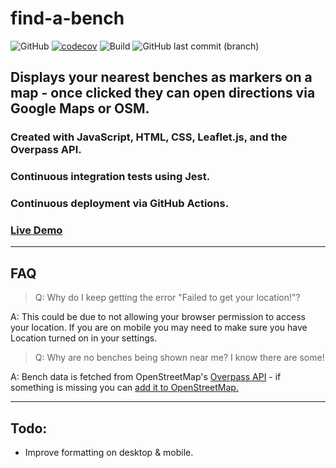 # find-a-bench
![GitHub](https://img.shields.io/github/license/EddieRowe/find-a-bench)
[![codecov](https://codecov.io/gh/EddieRowe/find-a-bench/graph/badge.svg?token=FCA47IZUY7)](https://codecov.io/gh/EddieRowe/find-a-bench)
![Build](https://img.shields.io/github/actions/workflow/status/EddieRowe/find-a-bench/pages/pages-build-deployment)
![GitHub last commit (branch)](https://img.shields.io/github/last-commit/EddieRowe/find-a-bench/main)

## Displays your nearest benches as markers on a map - once clicked they can open directions via Google Maps or OSM.

### Created with JavaScript, HTML, CSS, Leaflet.js, and the Overpass API. 
### Continuous integration tests using Jest. 
### Continuous deployment via GitHub Actions.

### [Live Demo](https://eddierowe.github.io/find-a-bench/)

___

## FAQ
> Q: Why do I keep getting the error "Failed to get your location!"?

A: This could be due to not allowing your browser permission to access your location. If you are on mobile you may need to make sure you have Location turned on in your settings.

> Q: Why are no benches being shown near me? I know there are some!

A: Bench data is fetched from OpenStreetMap's [Overpass API](https://wiki.openstreetmap.org/wiki/Overpass_API) - if something is missing you can [add it to OpenStreetMap.](https://wiki.openstreetmap.org/wiki/Contribute_map_data)

___
## Todo:
- Improve formatting on desktop & mobile.

